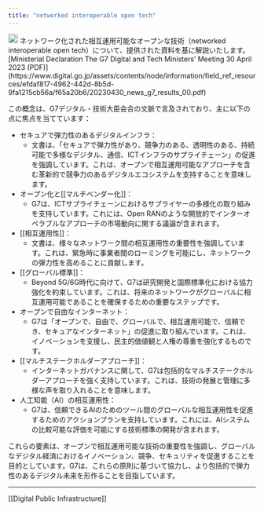 ```yaml
---
title: "networked interoperable open tech"
---
```


<img src='https://scrapbox.io/api/pages/nishio/claude/icon' alt='claude.icon' height="19.5"/>
ネットワーク化された相互運用可能なオープンな技術（networked interoperable open tech）について、提供された資料を基に解説いたします。
[Ministerial Declaration The G7 Digital and Tech Ministers’ Meeting 30 April 2023 (PDF)](https://www.digital.go.jp/assets/contents/node/information/field_ref_resources/efdaf817-4962-442d-8b5d-9fa1215cb56a/f65a20b6/20230430_news_g7_results_00.pdf)

この概念は、G7デジタル・技術大臣会合の文脈で言及されており、主に以下の点に焦点を当てています：
- セキュアで弾力性のあるデジタルインフラ：
    - 文書は、「セキュアで弾力性があり、競争力のある、透明性のある、持続可能で多様なデジタル、通信、ICTインフラのサプライチェーン」の促進を強調しています。これは、オープンで相互運用可能なアプローチを含む革新的で競争力のあるデジタルエコシステムを支持することを意味します。
- オープン化と[[マルチベンダー化]]：
    - G7は、ICTサプライチェーンにおけるサプライヤーの多様化の取り組みを支持しています。これには、Open RANのような開放的でインターオペラブルなアプローチの市場動向に関する議論が含まれます。
- [[相互運用性]]：
    - 文書は、様々なネットワーク間の相互運用性の重要性を強調しています。これは、緊急時に事業者間のローミングを可能にし、ネットワークの弾力性を高めることに貢献します。
- [[グローバル標準]]：
    - Beyond 5G/6G時代に向けて、G7は研究開発と国際標準化における協力強化を約束しています。これは、将来のネットワークがグローバルに相互運用可能であることを確保するための重要なステップです。
- オープンで自由なインターネット：
    - G7は「オープンで、自由で、グローバルで、相互運用可能で、信頼でき、セキュアなインターネット」の促進に取り組んでいます。これは、イノベーションを支援し、民主的価値観と人権の尊重を強化するものです。
- [[マルチステークホルダーアプローチ]]：
    - インターネットガバナンスに関して、G7は包括的なマルチステークホルダーアプローチを強く支持しています。これは、技術の発展と管理に多様な声を取り入れることを意味します。
- 人工知能（AI）の相互運用性：
    - G7は、信頼できるAIのためのツール間のグローバルな相互運用性を促進するためのアクションプランを支持しています。これには、AIシステムの比較可能な評価を可能にする技術標準の開発が含まれます。

これらの要素は、オープンで相互運用可能な技術の重要性を強調し、グローバルなデジタル経済におけるイノベーション、競争、セキュリティを促進することを目的としています。G7は、これらの原則に基づいて協力し、より包括的で弾力性のあるデジタル未来を形作ることを目指しています。

---
[[Digital Public Infrastructure]]
